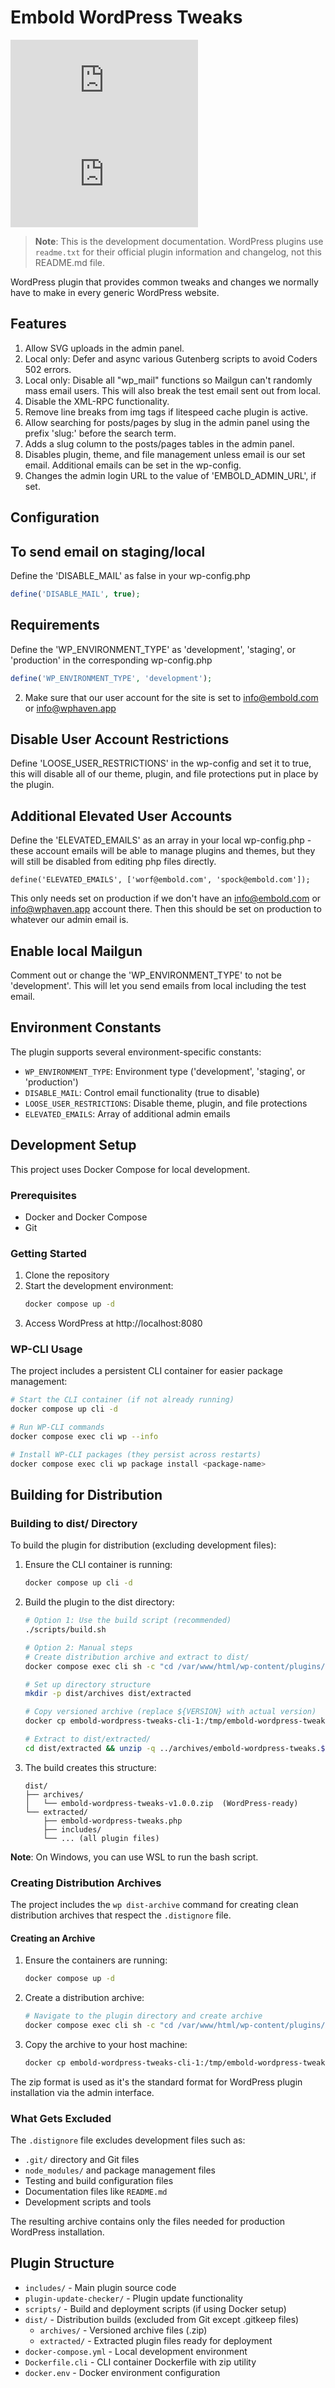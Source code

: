 # Embold WordPress Tweaks

[![Build and Deploy](https://embold.net/api/github/badge/workflow-status.php?repo=embold-wordpress-tweaks&workflow=release.yml)](https://github.com/emboldagency/embold-wordpress-tweaks/actions/workflows/release.yml) <!--
-->![Semantic Versioning](https://embold.net/api/github/badge/semver.php?repo=embold-wordpress-tweaks)

> **Note**: This is the development documentation. WordPress plugins use `readme.txt` for their official plugin information and changelog, not this README.md file.

WordPress plugin that provides common tweaks and changes we normally have to make in every generic WordPress website.

## Features

1. Allow SVG uploads in the admin panel.
2. Local only: Defer and async various Gutenberg scripts to avoid Coders 502 errors.
3. Local only: Disable all "wp_mail" functions so Mailgun can't randomly mass email users. This will also break the test
email sent out from local.
4. Disable the XML-RPC functionality.
5. Remove line breaks from img tags if litespeed cache plugin is active.
6. Allow searching for posts/pages by slug in the admin panel using the prefix 'slug:' before the search term.
7. Adds a slug column to the posts/pages tables in the admin panel.
8. Disables plugin, theme, and file management unless email is our set email. Additional emails can be set in the wp-config.
9. Changes the admin login URL to the value of 'EMBOLD_ADMIN_URL', if set.

## Configuration

## To send email on staging/local

Define the 'DISABLE_MAIL' as false in your wp-config.php

```php
define('DISABLE_MAIL', true);
```

## Requirements

Define the 'WP_ENVIRONMENT_TYPE' as 'development', 'staging', or 'production' in the corresponding wp-config.php

```php
define('WP_ENVIRONMENT_TYPE', 'development');
```

2. Make sure that our user account for the site is set to info@embold.com or info@wphaven.app

## Disable User Account Restrictions

Define 'LOOSE_USER_RESTRICTIONS' in the wp-config and set it to true, this will disable all of our theme, plugin, and
file protections put in place by the plugin.

## Additional Elevated User Accounts

Define the 'ELEVATED_EMAILS' as an array in your local wp-config.php - these account emails will be able to manage plugins
and themes, but they will still be disabled from editing php files directly.

`define('ELEVATED_EMAILS', ['worf@embold.com', 'spock@embold.com']);`

This only needs set on production if we don't have an info@embold.com or info@wphaven.app account there. Then this should be set on production to
whatever our admin email is.

## Enable local Mailgun

Comment out or change the 'WP_ENVIRONMENT_TYPE' to not be 'development'. This will let you send emails from local including
the test email.

## Environment Constants

The plugin supports several environment-specific constants:

- `WP_ENVIRONMENT_TYPE`: Environment type ('development', 'staging', or 'production')
- `DISABLE_MAIL`: Control email functionality (true to disable)
- `LOOSE_USER_RESTRICTIONS`: Disable theme, plugin, and file protections
- `ELEVATED_EMAILS`: Array of additional admin emails


## Development Setup

This project uses Docker Compose for local development.

### Prerequisites

- Docker and Docker Compose
- Git

### Getting Started

1. Clone the repository
2. Start the development environment:
   ```bash
   docker compose up -d
   ```
3. Access WordPress at http://localhost:8080

### WP-CLI Usage

The project includes a persistent CLI container for easier package management:

```bash
# Start the CLI container (if not already running)
docker compose up cli -d

# Run WP-CLI commands
docker compose exec cli wp --info

# Install WP-CLI packages (they persist across restarts)
docker compose exec cli wp package install <package-name>
```

## Building for Distribution

### Building to dist/ Directory

To build the plugin for distribution (excluding development files):

1. Ensure the CLI container is running:
   ```bash
   docker compose up cli -d
   ```

2. Build the plugin to the dist directory:
   ```bash
   # Option 1: Use the build script (recommended)
   ./scripts/build.sh
   
   # Option 2: Manual steps
   # Create distribution archive and extract to dist/
   docker compose exec cli sh -c "cd /var/www/html/wp-content/plugins/embold-wordpress-tweaks && wp dist-archive . /tmp/ --format=zip"
   
   # Set up directory structure
   mkdir -p dist/archives dist/extracted
   
   # Copy versioned archive (replace ${VERSION} with actual version)
   docker cp embold-wordpress-tweaks-cli-1:/tmp/embold-wordpress-tweaks.${VERSION}.zip ./dist/archives/embold-wordpress-tweaks.${VERSION}.zip
   
   # Extract to dist/extracted/
   cd dist/extracted && unzip -q ../archives/embold-wordpress-tweaks.${VERSION}.zip && cd ../..
   ```

3. The build creates this structure:
   ```
   dist/
   ├── archives/
   │   └── embold-wordpress-tweaks-v1.0.0.zip  (WordPress-ready)
   └── extracted/
       ├── embold-wordpress-tweaks.php
       ├── includes/
       └── ... (all plugin files)
   ```

**Note**: On Windows, you can use WSL to run the bash script.

### Creating Distribution Archives

The project includes the `wp dist-archive` command for creating clean distribution archives that respect the `.distignore` file.

#### Creating an Archive

1. Ensure the containers are running:
   ```bash
   docker compose up -d
   ```

2. Create a distribution archive:
   ```bash
   # Navigate to the plugin directory and create archive
   docker compose exec cli sh -c "cd /var/www/html/wp-content/plugins/embold-wordpress-tweaks && wp dist-archive . /tmp/ --format=zip"
   ```

3. Copy the archive to your host machine:
   ```bash
   docker cp embold-wordpress-tweaks-cli-1:/tmp/embold-wordpress-tweaks.${VERSION}.zip .
   ```

The zip format is used as it's the standard format for WordPress plugin installation via the admin interface.

### What Gets Excluded

The `.distignore` file excludes development files such as:
- `.git/` directory and Git files
- `node_modules/` and package management files
- Testing and build configuration files
- Documentation files like `README.md`
- Development scripts and tools

The resulting archive contains only the files needed for production WordPress installation.

## Plugin Structure

- `includes/` - Main plugin source code
- `plugin-update-checker/` - Plugin update functionality
- `scripts/` - Build and deployment scripts (if using Docker setup)
- `dist/` - Distribution builds (excluded from Git except .gitkeep files)
  - `archives/` - Versioned archive files (.zip)
  - `extracted/` - Extracted plugin files ready for deployment
- `docker-compose.yml` - Local development environment
- `Dockerfile.cli` - CLI container Dockerfile with zip utility
- `docker.env` - Docker environment configuration